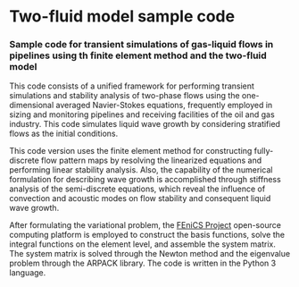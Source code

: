 # Two-fluid model sample code

### Sample code for transient simulations of gas-liquid flows in pipelines using th finite element method and the two-fluid model

This code consists of a unified framework for performing transient simulations and stability analysis of two-phase flows using the one-dimensional averaged Navier-Stokes equations, frequently employed in sizing and monitoring pipelines and receiving facilities of the oil and gas industry. This code simulates liquid wave growth by considering stratified flows as the initial conditions.

This code version uses the finite element method for constructing fully-discrete flow pattern maps by resolving the linearized equations and performing linear stability analysis. Also, the capability of the numerical formulation for describing wave growth is accomplished through stiffness analysis of the semi-discrete equations, which reveal the influence of convection and acoustic modes on flow stability and consequent liquid wave growth.

After formulating the variational problem, the [FEniCS Project](https://fenicsproject.org/) open-source computing platform is employed to construct the basis functions, solve the integral functions on the element level, and assemble the system matrix. The system matrix is solved through the Newton method and the eigenvalue problem through the ARPACK library. The code is written in the Python 3 language.


